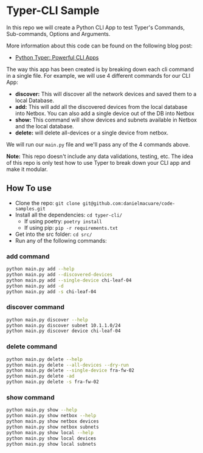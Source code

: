 # Typer-CLI Sample

In this repo we will create a Python CLI App to test Typer's Commands, Sub-commands, Options and Arguments.

More information about this code can be found on the following blog post:

- [Python Typer: Powerful CLI Apps](https://blog.dmac.tech/posts/python-typer-powerful-cli-apps/)

The way this app has been created is by breaking down each cli command in  a single file. For example, we will use 4 different commands for our CLI App:

- **discover:** This will discover all the network devices and saved them to a local Database.
- **add:** This will add all the discovered devices from the local database into Netbox. You can also add a single device out of the DB into Netbox
- **show:** This command will show devices and subnets available in Netbox and the local database.
- **delete:** will delete all-devices or a single device from netbox.

We will run our `main.py` file and we'll pass any of the 4 commands above.

**Note:** This repo doesn't include any data validations, testing, etc. The idea of this repo is only test how to use Typer to break down your CLI app and make it modular.

## How To use

- Clone the repo: `git clone git@github.com:danielmacuare/code-samples.git`
- Install all the dependencies: `cd typer-cli/`
  - If using poetry: `poetry install`
  - If using pip: `pip -r requirements.txt`
- Get into the src folder: `cd src/`
- Run any of the following commands:

### add command

```bash
python main.py add --help
python main.py add --discovered-devices
python main.py add --single-device chi-leaf-04
python main.py add -d
python main.py add -s chi-leaf-04
```

### discover command

```bash
python main.py discover --help
python main.py discover subnet 10.1.1.0/24
python main.py discover device chi-leaf-04
```

### delete command

```bash
python main.py delete --help
python main.py delete --all-devices --dry-run
python main.py delete --single-device fra-fw-02
python main.py delete -ad
python main.py delete -s fra-fw-02
```

### show command

```bash
python main.py show --help
python main.py show netbox --help
python main.py show netbox devices
python main.py show netbox subnets
python main.py show local --help
python main.py show local devices
python main.py show local subnets
```
